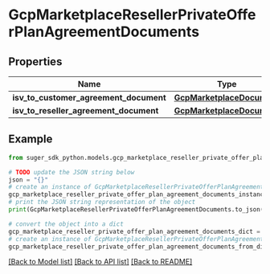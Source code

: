 # GcpMarketplaceResellerPrivateOfferPlanAgreementDocuments


## Properties

Name | Type | Description | Notes
------------ | ------------- | ------------- | -------------
**isv_to_customer_agreement_document** | [**GcpMarketplaceDocument**](GcpMarketplaceDocument.md) |  | [optional] 
**isv_to_reseller_agreement_document** | [**GcpMarketplaceDocument**](GcpMarketplaceDocument.md) |  | [optional] 

## Example

```python
from suger_sdk_python.models.gcp_marketplace_reseller_private_offer_plan_agreement_documents import GcpMarketplaceResellerPrivateOfferPlanAgreementDocuments

# TODO update the JSON string below
json = "{}"
# create an instance of GcpMarketplaceResellerPrivateOfferPlanAgreementDocuments from a JSON string
gcp_marketplace_reseller_private_offer_plan_agreement_documents_instance = GcpMarketplaceResellerPrivateOfferPlanAgreementDocuments.from_json(json)
# print the JSON string representation of the object
print(GcpMarketplaceResellerPrivateOfferPlanAgreementDocuments.to_json())

# convert the object into a dict
gcp_marketplace_reseller_private_offer_plan_agreement_documents_dict = gcp_marketplace_reseller_private_offer_plan_agreement_documents_instance.to_dict()
# create an instance of GcpMarketplaceResellerPrivateOfferPlanAgreementDocuments from a dict
gcp_marketplace_reseller_private_offer_plan_agreement_documents_from_dict = GcpMarketplaceResellerPrivateOfferPlanAgreementDocuments.from_dict(gcp_marketplace_reseller_private_offer_plan_agreement_documents_dict)
```
[[Back to Model list]](../README.md#documentation-for-models) [[Back to API list]](../README.md#documentation-for-api-endpoints) [[Back to README]](../README.md)


